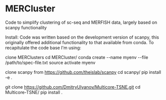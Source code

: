 # MERCluster

Code to simplify clustering of sc-seq and MERFISH data, largely based on scanpy functionality


Install:
Code was written based on the development version of scanpy, this originally offered additional functionality to that available from conda. To recapitulate the code base I'm using:

clone MERClusters
cd MERCluster/
conda create --name myenv --file /path/to/spec-file.txt
source activate myenv

clone scanpy from https://github.com/theislab/scanpy
cd scanpy/
pip install -e .

git clone https://github.com/DmitryUlyanov/Multicore-TSNE.git
cd Multicore-TSNE/
pip install .

